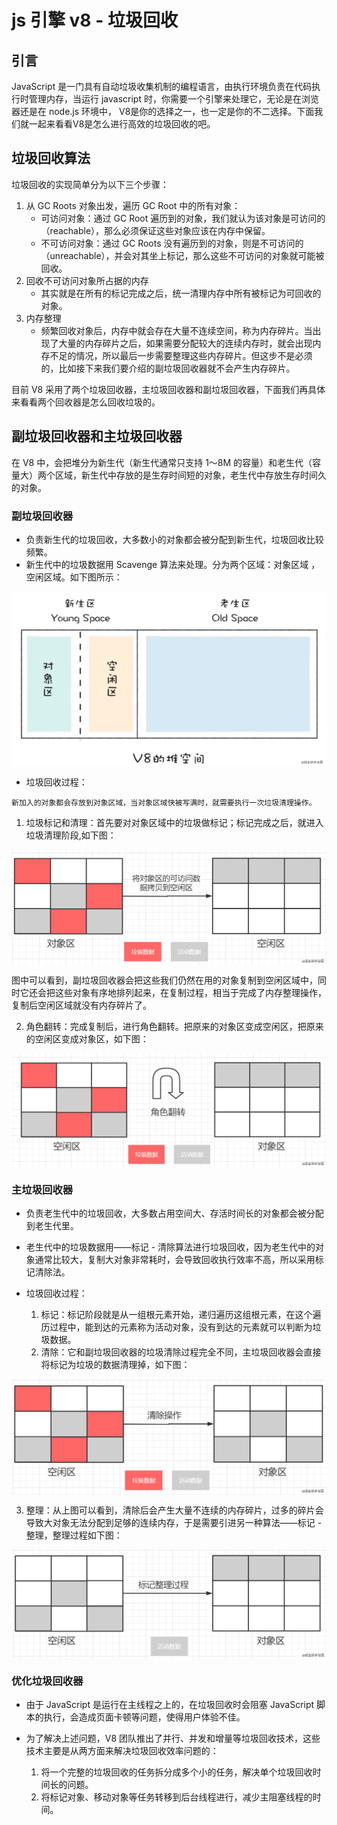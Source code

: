 # js 引擎 v8 - 垃圾回收

## 引言

JavaScript 是一门具有自动垃圾收集机制的编程语言，由执行环境负责在代码执行时管理内存，当运行 javascript 时，你需要一个引擎来处理它，无论是在浏览器还是在 node.js 环境中， V8是你的选择之一，也一定是你的不二选择。下面我们就一起来看看V8是怎么进行高效的垃圾回收的吧。


## 垃圾回收算法

垃圾回收的实现简单分为以下三个步骤：

1. 从 GC Roots 对象出发，遍历 GC Root 中的所有对象：
    * 可访问对象：通过 GC Root 遍历到的对象，我们就认为该对象是可访问的（reachable），那么必须保证这些对象应该在内存中保留。
    * 不可访问对象：通过 GC Roots 没有遍历到的对象，则是不可访问的（unreachable），并会对其坐上标记，那么这些不可访问的对象就可能被回收。
2. 回收不可访问对象所占据的内存
    * 其实就是在所有的标记完成之后，统一清理内存中所有被标记为可回收的对象。
3. 内存整理
    * 频繁回收对象后，内存中就会存在大量不连续空间，称为内存碎片。当出现了大量的内存碎片之后，如果需要分配较大的连续内存时，就会出现内存不足的情况，所以最后一步需要整理这些内存碎片。但这步不是必须的，比如接下来我们要介绍的副垃圾回收器就不会产生内存碎片。

目前 V8 采用了两个垃圾回收器，主垃圾回收器和副垃圾回收器，下面我们再具体来看看两个回收器是怎么回收垃圾的。

## 副垃圾回收器和主垃圾回收器

在 V8 中，会把堆分为新生代（新生代通常只支持 1～8M 的容量）和老生代（容量大）两个区域，新生代中存放的是生存时间短的对象，老生代中存放生存时间久的对象。

### 副垃圾回收器

* 负责新生代的垃圾回收，大多数小的对象都会被分配到新生代，垃圾回收比较频繁。
* 新生代中的垃圾数据用 Scavenge 算法来处理。分为两个区域：对象区域 ，空闲区域。如下图所示：

<img src="img/gc1.png" align=center />

* 垃圾回收过程：
```
新加入的对象都会存放到对象区域，当对象区域快被写满时，就需要执行一次垃圾清理操作。
```
   1. 垃圾标记和清理：首先要对对象区域中的垃圾做标记；标记完成之后，就进入垃圾清理阶段,如下图：

<img src="img/gc2.png" align=center />

图中可以看到，副垃圾回收器会把这些我们仍然在用的对象复制到空闲区域中，同时它还会把这些对象有序地排列起来，在复制过程，相当于完成了内存整理操作，复制后空闲区域就没有内存碎片了。

   2. 角色翻转：完成复制后，进行角色翻转。把原来的对象区变成空闲区，把原来的空闲区变成对象区，如下图：

<img src="img/gc3.png" align=center />

### 主垃圾回收器
* 负责老生代中的垃圾回收，大多数占用空间大、存活时间长的对象都会被分配到老生代里。

* 老生代中的垃圾数据用——标记 - 清除算法进行垃圾回收，因为老生代中的对象通常比较大，复制大对象非常耗时，会导致回收执行效率不高，所以采用标记清除法。

* 垃圾回收过程：
   1. 标记：标记阶段就是从一组根元素开始，递归遍历这组根元素，在这个遍历过程中，能到达的元素称为活动对象，没有到达的元素就可以判断为垃圾数据。
   2. 清除：它和副垃圾回收器的垃圾清除过程完全不同，主垃圾回收器会直接将标记为垃圾的数据清理掉，如下图：

<img src="img/gc4.png" align=center />

   3. 整理：从上图可以看到，清除后会产生大量不连续的内存碎片，过多的碎片会导致大对象无法分配到足够的连续内存，于是需要引进另一种算法——标记 - 整理，整理过程如下图：

<img src="img/gc5.png" align=center />

### 优化垃圾回收器
* 由于 JavaScript 是运行在主线程之上的，在垃圾回收时会阻塞 JavaScript 脚本的执行，会造成页面卡顿等问题，使得用户体验不佳。

* 为了解决上述问题，V8 团队推出了并行、并发和增量等垃圾回收技术，这些技术主要是从两方面来解决垃圾回收效率问题的：

    1. 将一个完整的垃圾回收的任务拆分成多个小的任务，解决单个垃圾回收时间长的问题。
    2. 将标记对象、移动对象等任务转移到后台线程进行，减少主阻塞线程的时间。
